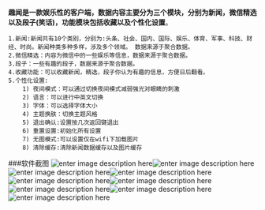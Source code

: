  **趣闻是一款娱乐性的客户端，数据内容主要分为三个模块，分别为新闻，微信精选以及段子(笑话)，功能模块包括收藏以及个性化设置**。

	1.新闻:新闻共有10个类别，分别为:头条、社会、国内、国际、娱乐、体育、军事、科技、财经、时尚。新闻种类多种多样，涉及多个领域。 数据来源于聚合数据。
    2.微信精选：内容为微信中的一些娱乐等信息，数据来源于聚合数据。
    3.段子：一些有趣的段子，数据来源于聚合数据。
    4.收藏功能：可以收藏新闻，精选，段子你认为有趣的信息，方便日后翻看。
    5.个性化设置:
        1) 夜间模式：可以通过切换夜间模式减弱强光对眼睛的刺激
        2) 语言：可以进行中英文切换
        3) 字体：可以选择字体大小 
        4) 主题换肤：切换主题风格
        5) 退出确认:设置按几次返回键退出
        6) 重置设置:初始化所有设置
        7) 无图模式:可以设置仅在wifi下加载图片
        8) 清除缓存:清除新闻数据缓存以及图片缓存


###软件截图
![enter image description here](https://github.com/PartingSoul/news/blob/master/Screenshots/quweng1.png)![enter image description here](https://github.com/PartingSoul/news/blob/master/Screenshots/quweng2.png)![enter image description here](https://github.com/PartingSoul/news/blob/master/Screenshots/quwen3.png)![enter image description here](https://github.com/PartingSoul/news/blob/master/Screenshots/quweng4.png)![enter image description here](https://github.com/PartingSoul/news/blob/master/Screenshots/quweng5.png)![enter image description here](https://github.com/PartingSoul/news/blob/master/Screenshots/quweng6.png)![enter image description here](https://github.com/PartingSoul/news/blob/master/Screenshots/quweng7.png)![enter image description here](https://github.com/PartingSoul/news/blob/master/Screenshots/quweng8.png)![enter image description here](https://github.com/PartingSoul/news/blob/master/Screenshots/quweng9.png)